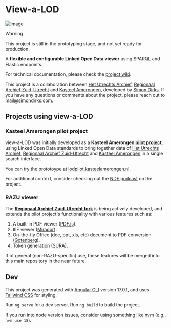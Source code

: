 # View-a-LOD
![image](https://github.com/user-attachments/assets/f47a545e-b86b-48e4-aaa7-51159863aa42)

> [!WARNING]  
> This project is still in the prototyping stage, and not yet ready for production.

A **flexible and configurable Linked Open Data viewer** using SPARQL and Elastic endpoints.

For technical documentation, please check the [project wiki](https://github.com/Simon-Dirks/view-a-LOD/wiki).

This project is a collaboration between [Het Utrechts Archief](https://hetutrechtsarchief.nl/), [Regionaal Archief Zuid-Utrecht](https://www.razu.nl/) and [Kasteel Amerongen](https://www.kasteelamerongen.nl/), developed by [Simon Dirks](https://simondirks.com). If you have any questions or comments about the project, please reach out to mail@simondirks.com.

## Projects using view-a-LOD
### Kasteel Amerongen pilot project
view-a-LOD was initially developed as a **Kasteel Amerongen [pilot project](https://lodpilot.kasteelamerongen.nl/)**, using Linked Open Data standards to bring together data of [Het Utrechts Archief](https://hetutrechtsarchief.nl/), [Regionaal Archief Zuid-Utrecht](https://www.razu.nl/) and [Kasteel Amerongen](https://www.kasteelamerongen.nl/) in a single search interface.

You can try the prototoype at [lodpilot.kasteelamerongen.nl](https://lodpilot.kasteelamerongen.nl).

For additional context, consider checking out the [NDE podcast](https://netwerkdigitaalerfgoed.nl/nieuws/podcast-paulus-en-de-nijs-op-reis-hoe-linked-data-verspreide-archieven-kasteel-amerongen-herenigt/) on the project. 

### RAZU viewer
The **[Regionaal Archief Zuid-Utrecht fork](https://github.com/Regionaal-Archief-Zuid-Utrecht/view-a-LOD-RAZU/tree/develop)** is being actively developed, and extends the pilot project's functionality with various features such as:
1. A built-in PDF viewer ([PDF.js](https://github.com/mozilla/pdf.js/)).
2. IIIF viewer ([Mirador](https://github.com/ProjectMirador/mirador)).
3. On-the-fly Office (doc, ppt, xls, etc) document to PDF conversion ([Gotenberg](https://github.com/gotenberg/gotenberg)).
4. Token generation ([SURA](https://github.com/Regionaal-Archief-Zuid-Utrecht/SURA)).

If of general (non-RAZU-specific) use, these features will be merged into this main repository in the near future.

## Dev

This project was generated with [Angular CLI](https://github.com/angular/angular-cli) version 17.0.1, and uses [Tailwind CSS](https://tailwindcss.com/) for styling.

Run `ng serve` for a dev server. Run `ng build` to build the project.

If you run into node version issues, consider using something like [nvm](https://github.com/nvm-sh/nvm) (e.g., `nvm use 18`).


